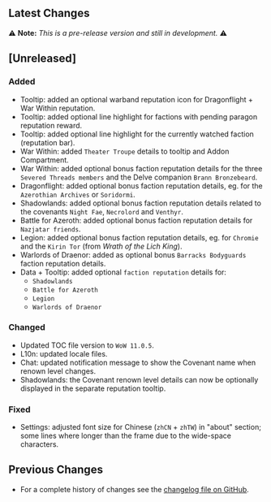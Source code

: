 ## Latest Changes

⚠️ **Note:** _This is a pre-release version and still in development._ ⚠️

## [Unreleased]

### Added

* Tooltip: added an optional warband reputation icon for Dragonflight + War Within reputation.
* Tooltip: added optional line highlight for factions with pending paragon reputation reward.
* Tooltip: added optional line highlight for the currently watched faction (reputation bar).
* War Within: added `Theater Troupe` details to tooltip and Addon Compartment.
* War Within: added optional bonus faction reputation details for the three `Severed Threads members` and the Delve companion `Brann Bronzebeard`.
* Dragonflight: added optional bonus faction reputation details, eg. for the `Azerothian Archives` or `Soridormi`.
* Shadowlands: added optional bonus faction reputation details related to the covenants `Night Fae`, `Necrolord` and `Venthyr`.
* Battle for Azeroth: added optional bonus faction reputation details for `Nazjatar friends`.
* Legion: added optional bonus faction reputation details, eg. for `Chromie` and the `Kirin Tor` (from _Wrath of the Lich King_).
* Warlords of Draenor: added as optional bonus `Barracks Bodyguards` faction reputation details.
* Data + Tooltip: added optional `faction reputation` details for:
  + `Shadowlands`
  + `Battle for Azeroth`
  + `Legion`
  + `Warlords of Draenor`

### Changed

* Updated TOC file version to `WoW 11.0.5`.
* L10n: updated locale files.
* Chat: updated notification message to show the Covenant name when renown level changes.
* Shadowlands: the Covenant renown level details can now be optionally displayed in the separate reputation tooltip.

### Fixed

* Settings: adjusted font size for Chinese (`zhCN` + `zhTW`) in "about" section; some lines where longer than the frame due to the wide-space characters.

## Previous Changes

* For a complete history of changes see the [changelog file on GitHub](https://github.com/erglo/mission-report-button-plus/blob/main/CHANGELOG.md "CHANGELOG.md").
